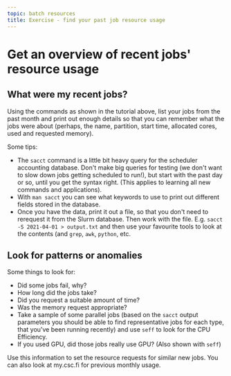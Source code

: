 ```yaml
---
topic: batch resources
title: Exercise - find your past job resource usage
---
```

# Get an overview of recent jobs' resource usage

## What were my recent jobs?

Using the commands as shown in the tutorial above, list
your jobs from the past month and print out enough details
so that you can remember what the jobs were about (perhaps,
the name, partition, start time, allocated cores, used and
requested memory).

Some tips:

* The `sacct` command is a little bit heavy query for the 
  scheduler accounting database. Don't make big queries for
  testing (we don't want to slow down jobs getting scheduled
  to run!), but start with the past day or so, until you get
  the syntax right. (This applies to learning all new commands
  and applications).
* With `man sacct` you can see what keywords to use to print
  out different fields stored in the database.
* Once you have the data, print it out a file, so that you don't
  need to rerequest it from the Slurm database. Then work with
  the file. E.g. `sacct -S 2021-04-01 > output.txt` and then
  use your favourite tools to look at the contents (and `grep`,
  `awk`, `python`, etc.

## Look for patterns or anomalies

Some things to look for:

* Did some jobs fail, why?
* How long did the jobs take?
* Did you request a suitable amount of time? 
* Was the memory request appropriate?
* Take a sample of some parallel jobs (based on the `sacct` output parameters you should be able to find representative jobs for each type, that you've been running recently) and use `seff` to look for the CPU Efficiency.
* If you used GPU, did those jobs really use GPU? (Also shown with `seff`)

Use this information to set the resource requests for similar new jobs.
You can also look at my.csc.fi for previous monthly usage.
